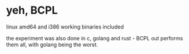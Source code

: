 
# yeh, BCPL

linux amd64 and i386 working binaries included 

the experiment was also done in c, golang and rust - BCPL out performs them all, with golang being the worst.
